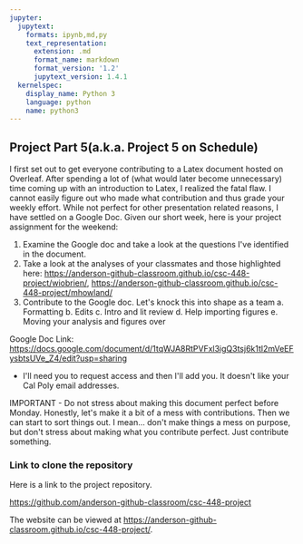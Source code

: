 ```yaml
---
jupyter:
  jupytext:
    formats: ipynb,md,py
    text_representation:
      extension: .md
      format_name: markdown
      format_version: '1.2'
      jupytext_version: 1.4.1
  kernelspec:
    display_name: Python 3
    language: python
    name: python3
---
```


## Project Part 5(a.k.a. Project 5 on Schedule)
I first set out to get everyone contributing to a Latex document hosted on Overleaf. After spending a lot of (what would later become unnecessary) time coming up with an introduction to Latex, I realized the fatal flaw. I cannot easily figure out who made what contribution and thus grade your weekly effort. While not perfect for other presentation related reasons, I have settled on a Google Doc. Given our short week, here is your project assignment for the weekend:

1. Examine the Google doc and take a look at the questions I've identified in the document.
2. Take a look at the analyses of your classmates and those highlighted here: https://anderson-github-classroom.github.io/csc-448-project/wiobrien/, https://anderson-github-classroom.github.io/csc-448-project/mhowland/
3. Contribute to the Google doc. Let's knock this into shape as a team
    a. Formatting
    b. Edits
    c. Intro and lit review
    d. Help importing figures
    e. Moving your analysis and figures over
    
Google Doc Link: https://docs.google.com/document/d/1tqWJA8RtPVFxl3igQ3tsj6k1tl2mVeEFysbtsUVe_Z4/edit?usp=sharing
* I'll need you to request access and then I'll add you. It doesn't like your Cal Poly email addresses.
    
IMPORTANT - Do not stress about making this document perfect before Monday. Honestly, let's make it a bit of a mess with contributions. Then we can start to sort things out. I mean... don't make things a mess on purpose, but don't stress about making what you contribute perfect. Just contribute something.


### Link to clone the repository
Here is a link to the project repository.

https://github.com/anderson-github-classroom/csc-448-project

The website can be viewed at https://anderson-github-classroom.github.io/csc-448-project/.
